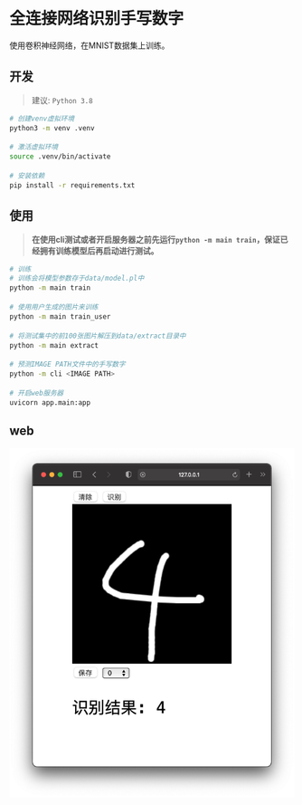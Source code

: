 # 全连接网络识别手写数字

使用卷积神经网络，在MNIST数据集上训练。

## 开发

> 建议: `Python 3.8`

```bash
# 创建venv虚拟环境
python3 -m venv .venv

# 激活虚拟环境
source .venv/bin/activate

# 安装依赖
pip install -r requirements.txt
```

## 使用

> **在使用cli测试或者开启服务器之前先运行`python -m main train`，保证已经拥有训练模型后再启动进行测试。**

```bash
# 训练
# 训练会将模型参数存于data/model.pl中
python -m main train

# 使用用户生成的图片来训练
python -m main train_user

# 将测试集中的前100张图片解压到data/extract目录中
python -m main extract

# 预测IMAGE PATH文件中的手写数字
python -m cli <IMAGE PATH>

# 开启web服务器
uvicorn app.main:app
```

## web

![web](./data/web.png)
